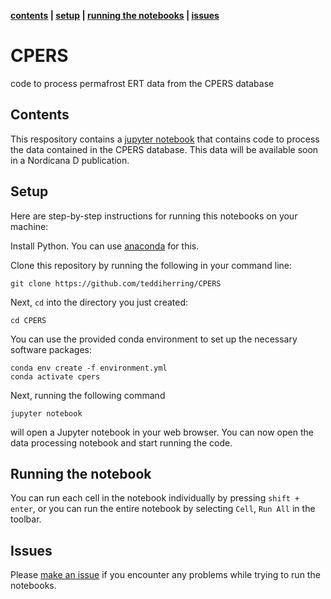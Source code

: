 **[contents](#Contents) | [setup](#Setup) | [running the notebooks](#running-the-notebooks) | [issues](#issues)**

# CPERS
code to process permafrost ERT data from the CPERS database

## Contents

This respository contains a [jupyter notebook](./data_processing_CPERS.ipynb) that contains code to process the data contained in the CPERS database. This data will be available soon in a Nordicana D publication.

## Setup

Here are step-by-step instructions for running this notebooks on your machine:

Install Python. You can use [anaconda](https://www.anaconda.com/download/) for this.

Clone this repository by running the following in your command line:

```
git clone https://github.com/teddiherring/CPERS
```

Next, `cd` into the directory you just created:

```
cd CPERS
```

You can use the provided conda environment to set up the necessary software packages:

```
conda env create -f environment.yml
conda activate cpers
```

Next, running the following command

```
jupyter notebook
```

will open a Jupyter notebook in your web browser. You can now open the data processing notebook and start running the code.

## Running the notebook

You can run each cell in the notebook individually by pressing  `shift + enter`, or you can run the entire notebook by selecting `Cell`, `Run All` in the toolbar.

## Issues

Please [make an issue](https://github.com/teddiherring/CPERS/issues) if you encounter any problems while trying to run the notebooks.

